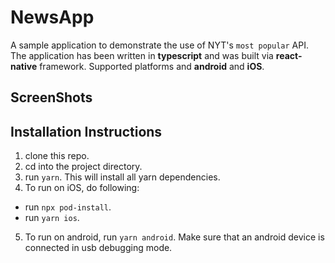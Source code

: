 # NewsApp

A sample application to demonstrate the use of NYT's `most popular` API. The application has been written in **typescript** and was built via **react-native** framework.
Supported platforms and **android** and **iOS**.

## ScreenShots

## Installation Instructions

1. clone this repo.
2. cd into the project directory.
3. run `yarn`. This will install all yarn dependencies.
4. To run on iOS, do following:

- run `npx pod-install`.
- run `yarn ios`.

5. To run on android, run `yarn android`. Make sure that an android device is connected in usb debugging mode.
